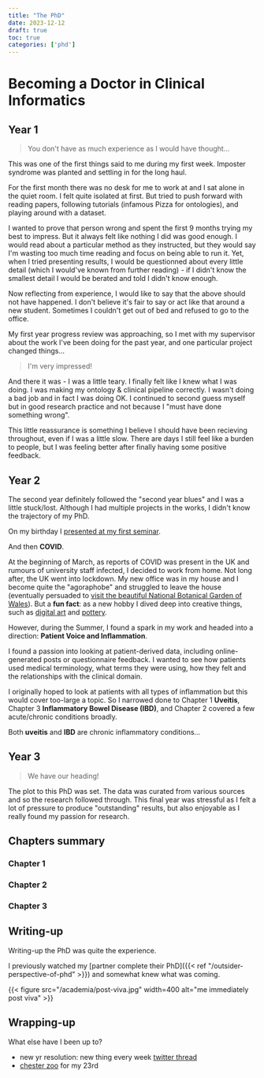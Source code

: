 ```yaml
---
title: "The PhD"
date: 2023-12-12
draft: true
toc: true
categories: ['phd']
---
```


# Becoming a Doctor in Clinical Informatics

## Year 1

> You don't have as much experience as I would have thought…

This was one of the first things said to me during my first week.
Imposter syndrome was planted and settling in for the long haul.

For the first month there was no desk for me to work at and I sat alone in the quiet room. 
I felt quite isolated at first.
But tried to push forward with reading papers, following tutorials (infamous Pizza for ontologies), and playing around with a dataset.

I wanted to prove that person wrong and spent the first 9 months trying my best to impress.
But it always felt like nothing I did was good enough.
I would read about a particular method as they instructed, but they would say I'm wasting too much time reading and focus on being able to run it.
Yet, when I tried presenting results, I would be questionned about every little detail (which I would've known from further reading) - if I didn't know the smallest detail I would be berated and told I didn't know enough.

Now reflecting from experience, I would like to say that the above should not have happened.
I don't believe it's fair to say or act like that around a new student.
Sometimes I couldn't get out of bed and refused to go to the office.

My first year progress review was approaching, so I met with my supervisor about the work I've been doing for the past year, and one particular project changed things...

> I'm very impressed!

And there it was - I was a little teary. I finally felt like I knew what I was doing.
I was making my ontology & clinical pipeline correctly. I wasn't doing a bad job and in fact I was doing OK.
I continued to second guess myself but in good research practice and not because I "must have done something wrong".

This little reassurance is something I believe I should have been recieving throughout, even if I was a little slow.
There are days I still feel like a burden to people, but I was feeling better after finally having some positive feedback.

## Year 2

The second year definitely followed the "second year blues" and I was a little stuck/lost.
Although I had multiple projects in the works, I didn't know the trajectory of my PhD.

On my birthday I [presented at my first seminar](https://twitter.com/sap218/status/1225068022483836929).

And then **COVID**.

At the beginning of March, as reports of COVID was present in the UK and rumours of university staff infected, I decided to work from home. Not long after, the UK went into lockdown. 
My new office was in my house and I become quite the "agoraphobe" and struggled to leave the house (eventually persuaded to [visit the beautiful National Botanical Garden of Wales](https://twitter.com/sap218/status/1305896697705508871)).
But a **fun fact**: as a new hobby I dived deep into creative things, such as [digital art](https://twitter.com/sap218/status/1309595880190861313) and [pottery](https://twitter.com/sap218/status/1349410440821014530). 

However, during the Summer, I found a spark in my work and headed into a direction: **Patient Voice and Inflammation**.

I found a passion into looking at patient-derived data, including online-generated posts or questionnaire feedback.
I wanted to see how patients used medical terminology, what terms they were using, how they felt and the relationships with the clinical domain.

I originally hoped to look at patients with all types of inflammation but this would cover too-large a topic.
So I narrowed done to Chapter 1 **Uveitis**, Chapter 3 **Inflammatory Bowel Disease (IBD)**, and Chapter 2 covered a few acute/chronic conditions broadly.

Both **uveitis** and **IBD** are chronic inflammatory conditions...

## Year 3

> We have our heading!

The plot to this PhD was set. The data was curated from various sources and so the research followed through.
This final year was stressful as I felt a lot of pressure to produce "outstanding" results, but also enjoyable as I really found my passion for research.

## Chapters summary

### Chapter 1

### Chapter 2

### Chapter 3

## Writing-up

Writing-up the PhD was quite the experience.

I previously watched my [partner complete their PhD]({{< ref "/outsider-perspective-of-phd" >}}) and somewhat knew what was coming.

{{< figure src="/academia/post-viva.jpg" width=400 alt="me immediately post viva" >}}

## Wrapping-up

What else have I been up to?

+ new yr resolution: new thing every week [twitter thread](https://twitter.com/sap218/status/1082047398652850179)
+ [chester zoo](https://www.flickr.com/photos/sap218/sets/72157708046970035/) for my 23rd